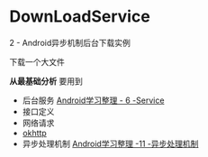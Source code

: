 # DownLoadService
2 - Android异步机制后台下载实例

下载一个大文件

**从最基础分析**
要用到
- 后台服务
[Android学习整理 - 6 -Service](http://www.jianshu.com/p/8a1bdb5062f6)
- 接口定义
- 网络请求
- [okhttp](http://square.github.io/okhttp/)
- 异步处理机制
[Android学习整理 -11 -异步处理机制](http://www.jianshu.com/p/53d6019bd531)

